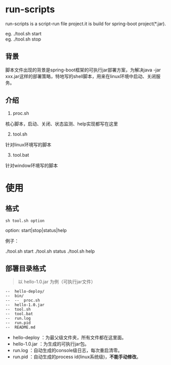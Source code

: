 # run-scripts

run-scripts is a script-run file project.it is build for spring-boot project(*.jar).

eg. ./tool.sh start  
eg. ./tool.sh stop

## 背景

脚本文件出现的背景是spring-boot框架的可执行jar部署方案，为解决java -jar xxx.jar这样的部署策略，特地写的shell脚本，用来在linux环境中启动、关闭服务。

## 介绍

1. proc.sh  

核心脚本，启动、关闭、状态监测、help实现都写在这里

2. tool.sh

针对linux环境写的脚本

3. tool.bat

针对window环境写的脚本

# 使用

## 格式

`sh tool.sh option`

option: start|stop|status|help

例子： 

./tool.sh start
./tool.sh status
./tool.sh help

## 部署目录格式

> 以 hello-1.0.jar 为例（可执行jar文件）

    --  hello-deploy/  
    --  bin/
    --  --  proc.sh  
    --  hello-1.0.jar  
    --  tool.sh
    --  tool.bat
    --  run.log
    --  run.pid
    --  README.md

* hello-deploy ：为最父级文件夹，所有文件都在这里面。  
* hello-1.0.jar ：为生成的可执行jar包。
* run.log ：自动生成的console级日志，每次重启清零。
* run.pid ：自动生成的process id(linux系统级)，**不能手动修改**。 